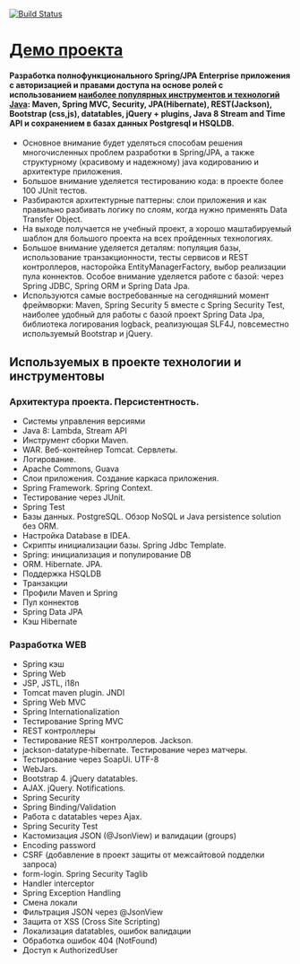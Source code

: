 [![Build Status](https://api.travis-ci.org/kruart/topjava13.svg?branch=master)](https://travis-ci.org/kruart/topjava13)

# [Демо проекта](http://tjua.herokuapp.com)
#### Разработка полнофункционального Spring/JPA Enterprise приложения c авторизацией и правами доступа на основе ролей с использованием <a href="https://zeroturnaround.com/rebellabs/developer-productivity-report-2017-why-do-you-use-java-tools-you-use/" target="_blank">наиболее популярных инструментов и технологий Java</a>: Maven, Spring MVC, Security, JPA(Hibernate), REST(Jackson), Bootstrap (css,js), datatables, jQuery + plugins, Java 8 Stream and Time API и сохранением в базах данных Postgresql и HSQLDB.

-  Основное внимание будет уделяться способам решения многочисленных проблем разработки в Spring/JPA, а также структурному (красивому и надежному) java кодированию и архитектуре приложения.
-  Большое внимание уделяется тестированию кода: в проекте более 100 JUnit тестов.
-  Разбираются архитектурные паттерны: слои приложения и как правильно разбивать логику по слоям, когда нужно применять Data Transfer Object.
-  На выходе получается не учебный проект, а хорошо маштабируемый шаблон для большого проекта на всех пройденных технологиях.
-  Большое внимание уделяется деталям: популяция базы, использование транзакционности, тесты сервисов и REST контроллеров, насторойка EntityManagerFactory, выбор реализации пула коннектов. Особое внимание уделяется работе с базой: через Spring JDBC, Spring ORM и Spring Data Jpa.
-   Используются самые востребованные на сегодняшний момент фреймворки: Maven, Spring Security 5 вместе с Spring Security Test, наиболее удобный для работы с базой проект Spring Data Jpa, библиотека логирования logback, реализующая SLF4J, повсеместно используемый Bootstrap и jQuery.

## Используемых в проекте технологии и инструментовы
### Архитектура проекта. Персистентность.
-  Системы управления версиями
-  Java 8: Lambda, Stream API
-  Инструмент сборки Maven.
-  WAR. Веб-контейнер Tomcat. Сервлеты.
-  Логирование.
-  Apache Commons, Guava
-  Слои приложения. Создание каркаса приложения.
-  Spring Framework. Spring Context.
-  Тестирование через JUnit.
-  Spring Test
-  Базы данных. PostgreSQL. Обзор NoSQL и Java persistence solution без ORM.
-  Настройка Database в IDEA.
-  Скрипты инициализации базы. Spring Jdbc Template.
-  Spring: инициализация и популирование DB
-  ORM. Hibernate. JPA.
-  Поддержка HSQLDB
-  Транзакции
-  Профили Maven и Spring
-  Пул коннектов
-  Spring Data JPA
-  Кэш Hibernate

### Разработка WEB
-  Spring кэш
-  Spring Web
-  JSP, JSTL, i18n
-  Tomcat maven plugin. JNDI
-  Spring Web MVC
-  Spring Internationalization
-  Тестирование Spring MVC
-  REST контроллеры
-  Тестирование REST контроллеров. Jackson.
-  jackson-datatype-hibernate. Тестирование через матчеры.
-  Тестирование через SoapUi. UTF-8
-  WebJars.
-  Bootstrap 4. jQuery datatables.
-  AJAX. jQuery. Notifications.
-  Spring Security
-  Spring Binding/Validation
-  Работа с datatables через Ajax.
-  Spring Security Test
-  Кастомизация JSON (@JsonView) и валидации (groups)
-  Encoding password
-  CSRF (добавление в проект защиты от межсайтовой подделки запроса)
-  form-login. Spring Security Taglib
-  Handler interceptor
-  Spring Exception Handling
-  Смена локали
-  Фильтрация JSON через @JsonView
-  Защита от XSS (Cross Site Scripting)
-  Локализация datatables, ошибок валидации
-  Обработка ошибок 404 (NotFound)
-  Доступ к AuthorizedUser

